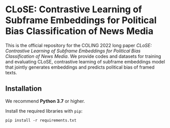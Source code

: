 # CLoSE: Contrastive Learning of Subframe Embeddings for Political Bias Classification of News Media

This is the official repository for the COLING 2022 long paper *CLoSE: Contrastive Learning of Subframe Embeddings for Political Bias Classification of News Media*. 
We provide codes and datasets for training and evaluating  CLoSE, contrastive learning of subframe embeddings model that jointly generates embeddings and predicts political bias of framed texts.

## Installation
We recommend **Python 3.7** or higher. 

Install the required libraries with `pip`:
```
pip install -r requirements.txt
```